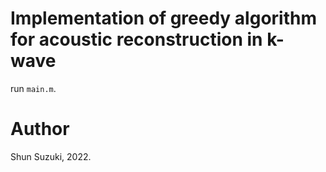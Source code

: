 # Implementation of greedy algorithm for acoustic reconstruction in k-wave

run `main.m`.

# Author

Shun Suzuki, 2022.

